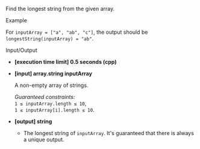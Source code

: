 
Find the longest string from the given array.

Example

For  `inputArray = ["a", "ab", "c"]`, the output should be  
`longestString(inputArray) = "ab"`.

Input/Output

-   **[execution time limit] 0.5 seconds (cpp)**
    
-   **[input] array.string inputArray**
    
    A non-empty array of strings.
    
    _Guaranteed constraints:_  
    `1 ≤ inputArray.length ≤ 10`,  
    `1 ≤ inputArray[i].length ≤ 10`.
    
-   **[output] string**
    
    -   The longest string of  `inputArray`. It's guaranteed that there is always a unique output.